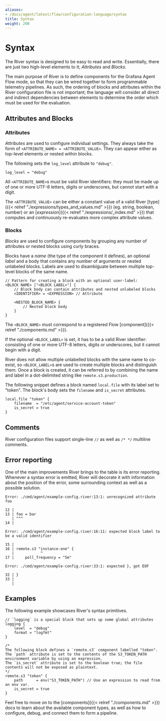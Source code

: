 ```yaml
---
aliases:
- /docs/agent/latest/flow/configuration-language/syntax
title: Syntax
weight: 200
---
```


# Syntax
The River syntax is designed to be easy to read and write. Essentially, there
are just two high-level elements to it; _Attributes_ and  _Blocks_. 

The main purpose of River is to define components for the Grafana Agent Flow
mode, so that they can be wired together to form programmable telemetry
pipelines.
As such, the ordering of blocks and attributes within the River configuration
file is not important; the language will consider all direct and indirect
dependencies between elements to determine the order which must be used for the
evaluation.

## Attributes and Blocks

### Attributes
_Attributes_ are used to configure individual settings. They always take the
form of `<ATTRIBUTE_NAME> = <ATTRIBUTE_VALUE>`. They can appear either as
top-level elements or nested within blocks.

The following sets the `log_level` attribute to `"debug"`.

```river
log_level = "debug"
```

All `<ATTRIBUTE_NAME>`s must be valid River identifiers: they must be made up
of one or more UTF-8 letters, digits or underscores, but cannot start with a
digit.

The `<ATTRIBUTE_VALUE>` can be either a constant value of a valid River
[type]({{< relref "./expressions/types_and_values.md" >}}) (eg. string,
boolean, number) or an [_expression_]({{< relref "./expressions/_index.md" >}})
that computes and continuously re-evaluates more complex attribute values.

### Blocks
_Blocks_ are used to configure components by grouping any number of attributes
or nested blocks using curly braces.

Blocks have a _name_ (the type of the component it defines), an
optional _label_ and a body that contains any number of arguments or nested
unlabeled blocks. Labels are used to disambiguate between multiple top-level
blocks of the same name.

```
// Pattern for creating a block with an optional user-label:
<BLOCK NAME> ["<BLOCK LABEL>"] {
	// Block body can contain attributes and nested unlabeled blocks
	<IDENTIFIER> = <EXPRESSION> // Attribute

	<NESTED_BLOCK_NAME> {
		// Nested block body
	}
}
```

The `<BLOCK_NAME>` must correspond to a registered Flow [component]({{< relref "./components.md" >}}).

If the optional `<BLOCK_LABEL>` is set, it has to be a valid River identifier:
consisting of one or more UTF-8 letters, digits or underscores, but it cannot
begin with a digit.

River does not allow multiple unlabelled blocks with the same name to co-exist,
so `<BLOCK_LABEL>`s are used to create multiple blocks and distinguish them.
Once a block is created, it can be referred to by combining the name and label
in a dot-delimited string like `remote.s3.production`.

The following snippet defines a block named `local.file` with its label set to
"token". The block's body sets the `filename` and `is_secret` attributes.

```river
local.file "token" {
	filename  = "/etc/agent/service-account-token"
	is_secret = true
}
```

## Comments
River configuration files support single-line `//` as well as `/* */` multiline
comments.

## Error reporting
One of the main improvements River brings to the table is its error reporting.
Whenever a syntax error is emitted, River will decorate it with information
about the position of the error, some surrounding context as well as a possible
solution.

```
Error: ./cmd/agent/example-config.river:13:1: unrecognized attribute foo

12 |
13 | foo = bar
   | ^^^
14 |

Error: ./cmd/agent/example-config.river:16:11: expected block label to be a valid identifier

15 |
16 | remote.s3 "instance-one" {
   |            ^
17 |     poll_frequency = "5m"

Error: ./cmd/agent/example-config.river:33:1: expected }, got EOF

32 | }
33 |
   |
```

## Examples
The following example showcases River's syntax primitives.

```river
// `logging` is a special block that sets up some global attributes
logging {
	level  = "debug"
	format = "logfmt"
}

/*
The following block defines a `remote.s3` component labelled "token".
The `path` attribute is set to the contents of the S3_TOKEN_PATH environment variable by using an expression.
The `is_secret` attribute is set to the boolean true; the file contents will not be exposed as plaintext.
*/
remote.s3 "token" {
	path      = env("S3_TOKEN_PATH") // Use an expression to read from an env var.
	is_secret = true
}
```

Feel free to move on to the [components]({{< relref "./components.md" >}}) docs
to learn about the available component types, as well as how to configure,
debug, and connect them to form a pipeline.

